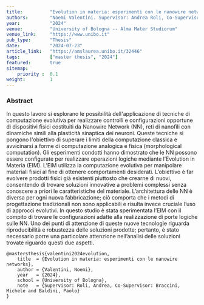 ```yaml
---
title:          "Evolution in materia: esperimenti con le nanowire networks"
authors:        "Noemi Valentini. Supervisor: Andrea Roli, Co-Supervisor: Eric Medvet, Michele Braccini, Paolo Baldini"
year:           "2024"
venue:          "University of Bologna -- Alma Mater Studiorum"
venue_link:     "https://www.unibo.it"
pub_type:       "Thesis"
date:           "2024-07-23"
article_link:   "https://amslaurea.unibo.it/32446"
tags:           ["master thesis", "2024"]
featured:       true
sitemap:
    priority :  0.1
weight:         1
---
```


### Abstract

In questo lavoro si esplorano le possibilità dell'applicazione di tecniche di computazione evolutiva per realizzare controlli e configurazioni opportune di dispositivi fisici costituiti da Nanowire Network (NN), reti di nanofili con dinamiche simili alla plasticità sinaptica dei neuroni. Queste tecniche si pongono l'obiettivo di superare i limiti della computazione classica e avvicinarsi a forme di computazione analogica e fisica (morphological computation). Gli esperimenti condotti hanno dimostrato che le NN possono essere configurate per realizzare operazioni logiche mediante l’Evolution in Materia (EIM). L’EIM utilizza la computazione evolutiva per manipolare materiali fisici al fine di ottenere comportamenti desiderati. L’obiettivo è far evolvere prodotti fisici già esistenti piuttosto che crearne di nuovi, consentendo di trovare soluzioni innovative a problemi complessi senza conoscere a priori le caratteristiche del materiale. L’architettura delle NN è diversa per ogni nuova fabbricazione; ciò comporta che i metodi di progettazione tradizionali non sono applicabili e risulta invece cruciale l’uso di approcci evolutivi. In questo studio è stata sperimentata l’EIM con il compito di trovare le configurazioni adatte alla realizzazione di porte logiche sulle NN. Uno dei punti di attenzione di queste nuove tecnologie riguarda riproducibilità e robustezza delle soluzioni prodotte; pertanto, è stato necessario porre una particolare attenzione nell’analisi delle soluzioni trovate riguardo questi due aspetti.

```
@mastersthesis{valentini2024evolution,
    title  = {Evolution in materia: esperimenti con le nanowire networks},
    author = {Valentini, Noemi},
    year   = {2024},
    school = {University of Bologna},
    note   = {Supervisor: Roli, Andrea, Co-Supervisor: Braccini, Michele and Baldini, Paolo}
}
```
